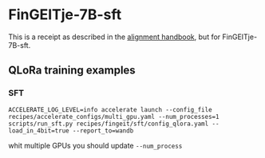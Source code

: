 # FinGEITje-7B-sft

This is a receipt as described in the [alignment handbook](https://github.com/huggingface/alignment-handbook), but for FinGEITje-7B-sft.

## QLoRa training examples

### SFT
```shell
ACCELERATE_LOG_LEVEL=info accelerate launch --config_file recipes/accelerate_configs/multi_gpu.yaml --num_processes=1 scripts/run_sft.py recipes/fingeit/sft/config_qlora.yaml --load_in_4bit=true --report_to=wandb
```

whit multiple GPUs you should update `--num_process`
